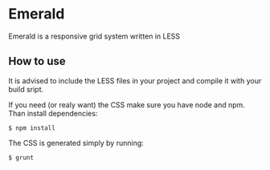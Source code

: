 Emerald
=======

Emerald is a responsive grid system written in LESS

How to use
-----------
It is advised to include the LESS files in your project and compile it with your build sript.

If you need (or realy want) the CSS make sure you have node and npm.
Than install dependencies:
```
$ npm install
```
The CSS is generated simply by running:
```
$ grunt
```

